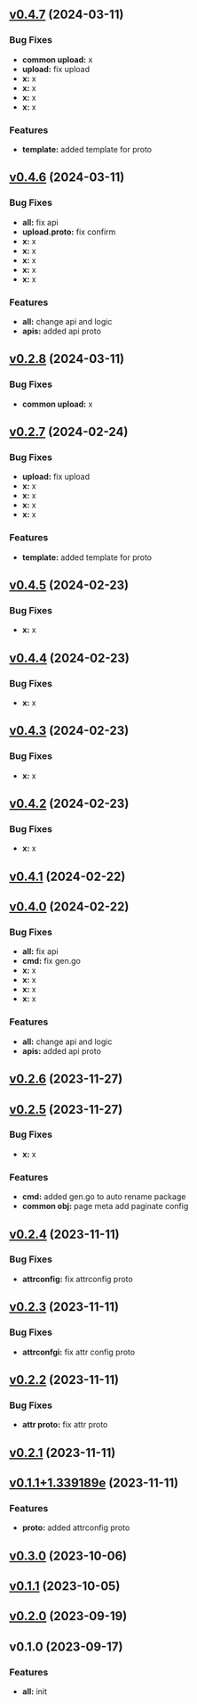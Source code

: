 
<a name="v0.4.7"></a>
## [v0.4.7](https://8.140.161.172/wangsb/wgateway/compare/v0.4.6...v0.4.7) (2024-03-11)

### Bug Fixes

* **common upload:** x
* **upload:** fix upload
* **x:** x
* **x:** x
* **x:** x
* **x:** x

### Features

* **template:** added template for proto


<a name="v0.4.6"></a>
## [v0.4.6](https://8.140.161.172/wangsb/wgateway/compare/v0.2.8...v0.4.6) (2024-03-11)

### Bug Fixes

* **all:** fix api
* **upload.proto:** fix confirm
* **x:** x
* **x:** x
* **x:** x
* **x:** x
* **x:** x

### Features

* **all:** change api and logic
* **apis:** added api proto


<a name="v0.2.8"></a>
## [v0.2.8](https://8.140.161.172/wangsb/wgateway/compare/v0.2.7...v0.2.8) (2024-03-11)

### Bug Fixes

* **common upload:** x


<a name="v0.2.7"></a>
## [v0.2.7](https://8.140.161.172/wangsb/wgateway/compare/v0.4.5...v0.2.7) (2024-02-24)

### Bug Fixes

* **upload:** fix upload
* **x:** x
* **x:** x
* **x:** x
* **x:** x

### Features

* **template:** added template for proto


<a name="v0.4.5"></a>
## [v0.4.5](https://8.140.161.172/wangsb/wgateway/compare/v0.4.4...v0.4.5) (2024-02-23)

### Bug Fixes

* **x:** x


<a name="v0.4.4"></a>
## [v0.4.4](https://8.140.161.172/wangsb/wgateway/compare/v0.4.3...v0.4.4) (2024-02-23)

### Bug Fixes

* **x:** x


<a name="v0.4.3"></a>
## [v0.4.3](https://8.140.161.172/wangsb/wgateway/compare/v0.4.2...v0.4.3) (2024-02-23)

### Bug Fixes

* **x:** x


<a name="v0.4.2"></a>
## [v0.4.2](https://8.140.161.172/wangsb/wgateway/compare/v0.4.1...v0.4.2) (2024-02-23)

### Bug Fixes

* **x:** x


<a name="v0.4.1"></a>
## [v0.4.1](https://8.140.161.172/wangsb/wgateway/compare/v0.4.0...v0.4.1) (2024-02-22)


<a name="v0.4.0"></a>
## [v0.4.0](https://8.140.161.172/wangsb/wgateway/compare/v0.2.6...v0.4.0) (2024-02-22)

### Bug Fixes

* **all:** fix api
* **cmd:** fix gen.go
* **x:** x
* **x:** x
* **x:** x
* **x:** x

### Features

* **all:** change api and logic
* **apis:** added api proto


<a name="v0.2.6"></a>
## [v0.2.6](https://8.140.161.172/wangsb/wgateway/compare/v0.2.5...v0.2.6) (2023-11-27)


<a name="v0.2.5"></a>
## [v0.2.5](https://8.140.161.172/wangsb/wgateway/compare/v0.2.4...v0.2.5) (2023-11-27)

### Bug Fixes

* **x:** x

### Features

* **cmd:** added gen.go to auto rename package
* **common obj:** page meta add paginate config


<a name="v0.2.4"></a>
## [v0.2.4](https://8.140.161.172/wangsb/wgateway/compare/v0.2.3...v0.2.4) (2023-11-11)

### Bug Fixes

* **attrconfig:** fix attrconfig proto


<a name="v0.2.3"></a>
## [v0.2.3](https://8.140.161.172/wangsb/wgateway/compare/v0.2.2...v0.2.3) (2023-11-11)

### Bug Fixes

* **attrconfgi:** fix attr config proto


<a name="v0.2.2"></a>
## [v0.2.2](https://8.140.161.172/wangsb/wgateway/compare/v0.2.1...v0.2.2) (2023-11-11)

### Bug Fixes

* **attr proto:** fix attr proto


<a name="v0.2.1"></a>
## [v0.2.1](https://8.140.161.172/wangsb/wgateway/compare/v0.1.1+1.339189e...v0.2.1) (2023-11-11)


<a name="v0.1.1+1.339189e"></a>
## [v0.1.1+1.339189e](https://8.140.161.172/wangsb/wgateway/compare/v0.3.0...v0.1.1+1.339189e) (2023-11-11)

### Features

* **proto:** added attrconfig proto


<a name="v0.3.0"></a>
## [v0.3.0](https://8.140.161.172/wangsb/wgateway/compare/v0.1.1...v0.3.0) (2023-10-06)


<a name="v0.1.1"></a>
## [v0.1.1](https://8.140.161.172/wangsb/wgateway/compare/v0.2.0...v0.1.1) (2023-10-05)


<a name="v0.2.0"></a>
## [v0.2.0](https://8.140.161.172/wangsb/wgateway/compare/v0.1.0...v0.2.0) (2023-09-19)


<a name="v0.1.0"></a>
## v0.1.0 (2023-09-17)

### Features

* **all:** init


